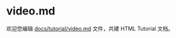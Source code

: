video.md
===

欢迎您编辑 <a target="__blank" href="https://github.com/jaywcjlove/html-tutorial/blob/main/docs/tutorial/video.md">docs/tutorial/video.md</a> 文件，共建 HTML Tutorial 文档。
